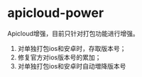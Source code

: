 # apicloud-power
Apicloud增强，目前只针对打包功能进行增强。
1. 对单独打包ios和安卓时，存取版本号；
2. 修复官方对ios版本号的累加；
3. 对单独打包ios和安卓时自动増降版本号
